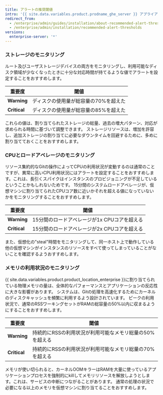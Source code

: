 ```yaml
---
title: アラートの推奨閾値
intro: '{{ site.data.variables.product.prodname_ghe_server }} アプライアンスのパフォーマンスに影響を与える前に、システムリソースの問題を通知するようにアラートを設定できます。'
redirect_from:
  - /enterprise/admin/guides/installation/about-recommended-alert-thresholds/
  - /enterprise/admin/installation/recommended-alert-thresholds
versions:
  enterprise-server: '*'
---
```


### ストレージのモニタリング

ルート及びユーザストレージデバイスの両方をモニタリングし、利用可能なディスク領域が少なくなったときに十分な対応時間が持てるような値でアラートを設定することをおすすめします。

| 重要度          | 閾値                   |
| ------------ | -------------------- |
| **Warning**  | ディスクの使用量が総容量の70%を超えた |
| **Critical** | ディスクの使用量が総容量の85%を超えた |

これらの値は、割り当てられたストレージの総量、過去の増大パターン、対応が求められる時間に基づいて調整できます。 ストレージリソースは、増加を許容し、追加ストレージの割り当てに必要なダウンタイムを回避するために、多めに割り当てておくことをおすすめします。

### CPUとロードアベレージのモニタリング

リソース集約的なGitの操作によってCPUの利用状況が変動するのは通常のことですが、異常に高いCPU利用状況にはアラートを設定することをおすすめします。これは、長引くスパイクはインスタンスのプロビジョニングが不足しているということかもしれないためです。 15分間のシステムロードアベレージが、仮想マシンに割り当てられたCPUコア数に近いかそれを超える値になっていないかをモニタリングすることをおすすめします。

| 重要度          | 閾値                         |
| ------------ | -------------------------- |
| **Warning**  | 15分間のロードアベレージが1x CPUコアを超える |
| **Critical** | 15分間のロードアベレージが2x CPUコアを超える |

また、仮想化の"steal"時間をモニタリングして、同一ホスト上で動作している他の仮想マシンがインスタンスのリソースをすべて使ってしまっていることがないことを確認するようおすすめします。

### メモリの利用状況のモニタリング

{{ site.data.variables.product.product_location_enterprise }}に割り当てられている物理メモリの量は、全体的なパフォーマンスとアプリケーションの反応性に大きな影響があります。 システムは、Gitの処理を高速化するためにカーネルのディスクキャッシュを頻繁に利用するよう設計されています。 ピークの利用状況で、通常のRSSワーキングセットがRAMの総容量の50%以内に収まるようにすることをおすすめします。

| 重要度          | 閾値                              |
| ------------ | ------------------------------- |
| **Warning**  | 持続的にRSSの利用状況が利用可能なメモリ総量の50%を超える |
| **Critical** | 持続的にRSSの利用状況が利用可能なメモリ総量の70%を超える |

メモリが使い切られると、カーネルOOMキラーはRAMを大量に使っているアプリケーションプロセスを強制的にkillしてメモリリソースを解放しようとします。これは、サービスの中断につながることがあります。 通常の処理の状況で必要になる以上のメモリを仮想マシンに割り当てることをおすすめします。
